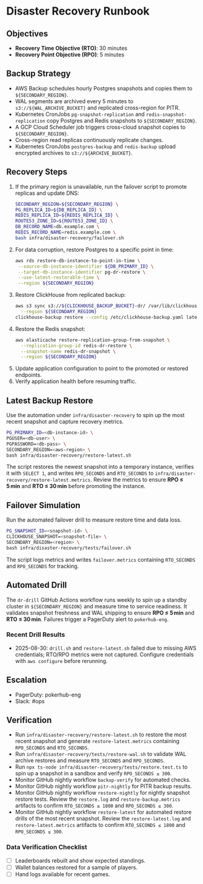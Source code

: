 # Disaster Recovery Runbook

## Objectives
- **Recovery Time Objective (RTO)**: 30 minutes
- **Recovery Point Objective (RPO)**: 5 minutes

## Backup Strategy
- AWS Backup schedules hourly Postgres snapshots and copies them to `${SECONDARY_REGION}`.
- WAL segments are archived every 5 minutes to `s3://${WAL_ARCHIVE_BUCKET}` and replicated cross-region for PITR.
- Kubernetes CronJobs `pg-snapshot-replication` and `redis-snapshot-replication` copy Postgres and Redis snapshots to `${SECONDARY_REGION}`.
- A GCP Cloud Scheduler job triggers cross-cloud snapshot copies to `${SECONDARY_REGION}`.
- Cross-region read replicas continuously replicate changes.
- Kubernetes CronJobs `postgres-backup` and `redis-backup` upload encrypted archives to `s3://${ARCHIVE_BUCKET}`.

## Recovery Steps
1. If the primary region is unavailable, run the failover script to promote replicas and update DNS:
   ```bash
   SECONDARY_REGION=${SECONDARY_REGION} \
   PG_REPLICA_ID=${DB_REPLICA_ID} \
   REDIS_REPLICA_ID=${REDIS_REPLICA_ID} \
   ROUTE53_ZONE_ID=${ROUTE53_ZONE_ID} \
   DB_RECORD_NAME=db.example.com \
   REDIS_RECORD_NAME=redis.example.com \
   bash infra/disaster-recovery/failover.sh
   ```
2. For data corruption, restore Postgres to a specific point in time:
   ```bash
   aws rds restore-db-instance-to-point-in-time \
    --source-db-instance-identifier ${DB_PRIMARY_ID} \
    --target-db-instance-identifier pg-dr-restore \
    --use-latest-restorable-time \
    --region ${SECONDARY_REGION}
   ```
3. Restore ClickHouse from replicated backup:
   ```bash
   aws s3 sync s3://${CLICKHOUSE_BACKUP_BUCKET}-dr/ /var/lib/clickhouse/backup \
     --region ${SECONDARY_REGION}
   clickhouse-backup restore --config /etc/clickhouse-backup.yaml latest
   ```
4. Restore the Redis snapshot:
   ```bash
   aws elasticache restore-replication-group-from-snapshot \
     --replication-group-id redis-dr-restore \
     --snapshot-name redis-dr-snapshot \
     --region ${SECONDARY_REGION}
   ```
5. Update application configuration to point to the promoted or restored endpoints.
6. Verify application health before resuming traffic.

## Latest Backup Restore

Use the automation under `infra/disaster-recovery` to spin up the most recent
snapshot and capture recovery metrics.

```bash
PG_PRIMARY_ID=<db-instance-id> \
PGUSER=<db-user> \
PGPASSWORD=<db-pass> \
SECONDARY_REGION=<aws-region> \
bash infra/disaster-recovery/restore-latest.sh
```

The script restores the newest snapshot into a temporary instance, verifies it
with `SELECT 1`, and writes `RPO_SECONDS` and `RTO_SECONDS` to
`infra/disaster-recovery/restore-latest.metrics`. Review the metrics to ensure
**RPO ≤ 5 min** and **RTO ≤ 30 min** before promoting the instance.

## Failover Simulation

Run the automated failover drill to measure restore time and data loss.

```bash
PG_SNAPSHOT_ID=<snapshot-id> \
CLICKHOUSE_SNAPSHOT=<snapshot-file> \
SECONDARY_REGION=<region> \
bash infra/disaster-recovery/tests/failover.sh
```

The script logs metrics and writes `failover.metrics` containing
`RTO_SECONDS` and `RPO_SECONDS` for tracking.

## Automated Drill

The `dr-drill` GitHub Actions workflow runs weekly to spin up a standby
cluster in `${SECONDARY_REGION}` and measure time to service readiness.
It validates snapshot freshness and WAL shipping to ensure **RPO ≤ 5 min**
and **RTO ≤ 30 min**. Failures trigger a PagerDuty alert to `pokerhub-eng`.

### Recent Drill Results
- 2025-08-30: `drill.sh` and `restore-latest.sh` failed due to missing AWS credentials; RTO/RPO metrics were not captured. Configure credentials with `aws configure` before rerunning.

## Escalation
- PagerDuty: pokerhub-eng
- Slack: #ops

## Verification
- Run `infra/disaster-recovery/restore-latest.sh` to restore the most recent snapshot and generate `restore-latest.metrics` containing `RPO_SECONDS` and `RTO_SECONDS`.
- Run `infra/disaster-recovery/tests/restore-wal.sh` to validate WAL archive restores and measure `RTO_SECONDS` and `RPO_SECONDS`.
- Run `npx ts-node infra/disaster-recovery/tests/restore.test.ts` to spin up a snapshot in a sandbox and verify `RPO_SECONDS ≤ 300`.
- Monitor GitHub nightly workflow `backup-verify` for automated checks.
- Monitor GitHub nightly workflow `pitr-nightly` for PITR backup results.
- Monitor GitHub nightly workflow `restore-nightly` for nightly snapshot restore tests. Review the `restore.log` and `restore-backup.metrics` artifacts to confirm `RTO_SECONDS ≤ 1800` and `RPO_SECONDS ≤ 300`.
- Monitor GitHub nightly workflow `restore-latest` for automated restore drills of the most recent snapshot. Review the `restore-latest.log` and `restore-latest.metrics` artifacts to confirm `RTO_SECONDS ≤ 1800` and `RPO_SECONDS ≤ 300`.

### Data Verification Checklist
- [ ] Leaderboards rebuilt and show expected standings.
- [ ] Wallet balances restored for a sample of players.
- [ ] Hand logs available for recent games.
